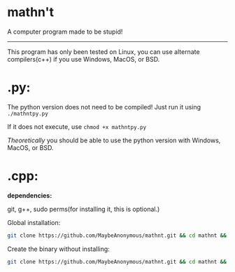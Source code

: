 # mathn't
A computer program made to be stupid!

---

This program has only been tested on Linux, you can use alternate compilers(c++) if you use Windows, MacOS, or BSD.

# .py:

The python version does not need to be compiled! Just run it using `./mathntpy.py`

If it does not execute, use `chmod +x mathntpy.py`

*Theoretically* you should be able to use the python version with Windows, MacOS, or BSD.


# .cpp:

**dependencies:**

git, g++, sudo perms(for installing it, this is optional.)

Global installation:
```sh
git clone https://github.com/MaybeAnonymous/mathnt.git && cd mathnt && g++ -o mathnt mathnt.cpp && sudo cp mathnt /usr/bin
```
Create the binary without installing:
```sh
git clone https://github.com/MaybeAnonymous/mathnt.git && cd mathnt && g++ -o mathnt mathnt.cpp
```
